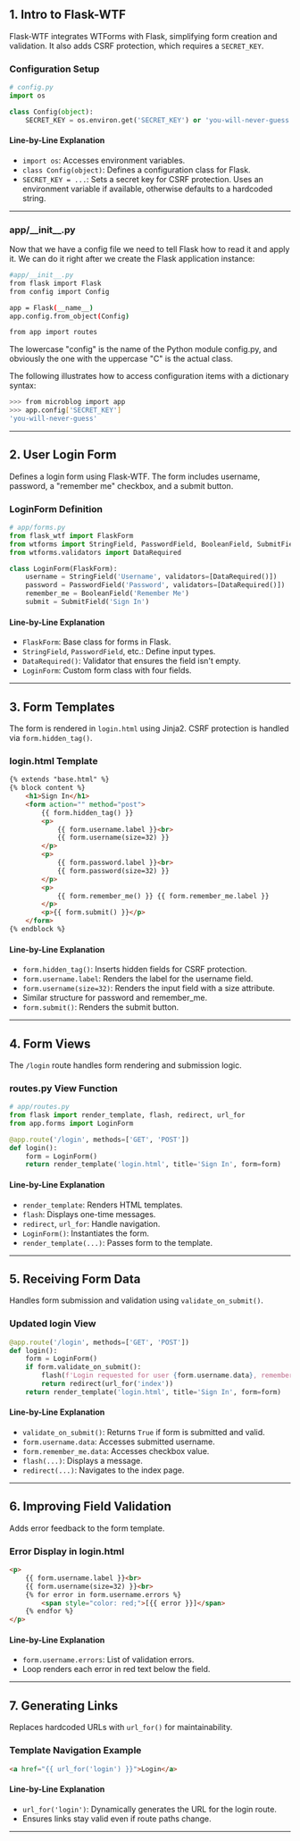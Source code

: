 ##  1. Intro to Flask-WTF

Flask-WTF integrates WTForms with Flask, simplifying form creation and validation. It also adds CSRF protection, which requires a `SECRET_KEY`.

###  Configuration Setup

```python
# config.py
import os

class Config(object):
    SECRET_KEY = os.environ.get('SECRET_KEY') or 'you-will-never-guess'
```

####  Line-by-Line Explanation
- `import os`: Accesses environment variables.
- `class Config(object)`: Defines a configuration class for Flask.
- `SECRET_KEY = ...`: Sets a secret key for CSRF protection. Uses an environment variable if available, otherwise defaults to a hardcoded string.
---
### app/\_\_init\_\_.py
 Now that we have a config file we need to tell Flask how to read it and apply it. We can do it right after we create the Flask application instance:
```bash
#app/__init__.py
from flask import Flask
from config import Config

app = Flask(__name__)
app.config.from_object(Config)

from app import routes
```
The lowercase "config" is the name of the Python module config.py, and obviously the one with the uppercase "C" is the actual class.

The following illustrates how to access configuration items with a dictionary syntax:
```bash
>>> from microblog import app
>>> app.config['SECRET_KEY']
'you-will-never-guess'
```
---

##  2. User Login Form

Defines a login form using Flask-WTF. The form includes username, password, a "remember me" checkbox, and a submit button.

###  LoginForm Definition

```python
# app/forms.py
from flask_wtf import FlaskForm
from wtforms import StringField, PasswordField, BooleanField, SubmitField
from wtforms.validators import DataRequired

class LoginForm(FlaskForm):
    username = StringField('Username', validators=[DataRequired()])
    password = PasswordField('Password', validators=[DataRequired()])
    remember_me = BooleanField('Remember Me')
    submit = SubmitField('Sign In')
```

####  Line-by-Line Explanation
- `FlaskForm`: Base class for forms in Flask.
- `StringField`, `PasswordField`, etc.: Define input types.
- `DataRequired()`: Validator that ensures the field isn't empty.
- `LoginForm`: Custom form class with four fields.

---

##  3. Form Templates

The form is rendered in `login.html` using Jinja2. CSRF protection is handled via `form.hidden_tag()`.

###  login.html Template

```html
{% extends "base.html" %}
{% block content %}
    <h1>Sign In</h1>
    <form action="" method="post">
        {{ form.hidden_tag() }}
        <p>
            {{ form.username.label }}<br>
            {{ form.username(size=32) }}
        </p>
        <p>
            {{ form.password.label }}<br>
            {{ form.password(size=32) }}
        </p>
        <p>
            {{ form.remember_me() }} {{ form.remember_me.label }}
        </p>
        <p>{{ form.submit() }}</p>
    </form>
{% endblock %}
```

####  Line-by-Line Explanation
- `form.hidden_tag()`: Inserts hidden fields for CSRF protection.
- `form.username.label`: Renders the label for the username field.
- `form.username(size=32)`: Renders the input field with a size attribute.
- Similar structure for password and remember_me.
- `form.submit()`: Renders the submit button.

---

##  4. Form Views

The `/login` route handles form rendering and submission logic.

###  routes.py View Function

```python
# app/routes.py
from flask import render_template, flash, redirect, url_for
from app.forms import LoginForm

@app.route('/login', methods=['GET', 'POST'])
def login():
    form = LoginForm()
    return render_template('login.html', title='Sign In', form=form)
```

####  Line-by-Line Explanation
- `render_template`: Renders HTML templates.
- `flash`: Displays one-time messages.
- `redirect`, `url_for`: Handle navigation.
- `LoginForm()`: Instantiates the form.
- `render_template(...)`: Passes form to the template.

---

##  5. Receiving Form Data

Handles form submission and validation using `validate_on_submit()`.

###  Updated login View

```python
@app.route('/login', methods=['GET', 'POST'])
def login():
    form = LoginForm()
    if form.validate_on_submit():
        flash(f'Login requested for user {form.username.data}, remember_me={form.remember_me.data}')
        return redirect(url_for('index'))
    return render_template('login.html', title='Sign In', form=form)
```

####  Line-by-Line Explanation
- `validate_on_submit()`: Returns `True` if form is submitted and valid.
- `form.username.data`: Accesses submitted username.
- `form.remember_me.data`: Accesses checkbox value.
- `flash(...)`: Displays a message.
- `redirect(...)`: Navigates to the index page.

---

##  6. Improving Field Validation

Adds error feedback to the form template.

###  Error Display in login.html

```html
<p>
    {{ form.username.label }}<br>
    {{ form.username(size=32) }}<br>
    {% for error in form.username.errors %}
        <span style="color: red;">[{{ error }}]</span>
    {% endfor %}
</p>
```

####  Line-by-Line Explanation
- `form.username.errors`: List of validation errors.
- Loop renders each error in red text below the field.

---

##  7. Generating Links

Replaces hardcoded URLs with `url_for()` for maintainability.

###  Template Navigation Example

```html
<a href="{{ url_for('login') }}">Login</a>
```

####  Line-by-Line Explanation
- `url_for('login')`: Dynamically generates the URL for the login route.
- Ensures links stay valid even if route paths change.

---
